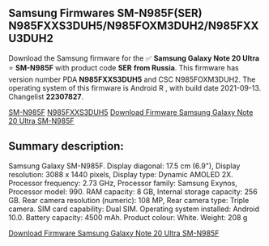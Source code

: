 <h2>Samsung Firmwares SM-N985F(SER) N985FXXS3DUH5/N985FOXM3DUH2/N985FXXU3DUH2</h2>
Download the Samsung firmware for the ✅ <strong>Samsung Galaxy Note 20 Ultra </strong> ⭐ <strong>SM-N985F</strong> with product code <strong>SER</strong> <strong> from Russia</strong>. This firmware has version number PDA <strong>N985FXXS3DUH5</strong> and CSC N985FOXM3DUH2. The operating system of this firmware is Android R , with build date 2021-09-13. Changelist <strong>22307827</strong>.


[SM-N985F](https://samfirm.shop/samsung/model/SM-N985F)
[N985FXXS3DUH5](https://samfirm.shop/samsung/pda/N985FXXS3DUH5)
[Download Firmware Samsung Galaxy Note 20 Ultra SM-N985F](https://samfirm.shop/samsung/firmware/455278)
<h2>Summary description:</h2>
<p>Samsung Galaxy SM-N985F. Display diagonal: 17.5 cm (6.9"), Display resolution: 3088 x 1440 pixels, Display type: Dynamic AMOLED 2X. Processor frequency: 2.73 GHz, Processor family: Samsung Exynos, Processor model: 990. RAM capacity: 8 GB, Internal storage capacity: 256 GB. Rear camera resolution (numeric): 108 MP, Rear camera type: Triple camera. SIM card capability: Dual SIM. Operating system installed: Android 10.0. Battery capacity: 4500 mAh. Product colour: White. Weight: 208 g</p>


[Download Firmware Samsung Galaxy Note 20 Ultra SM-N985F](https://samfirm.shop/samsung/firmware/455278)
